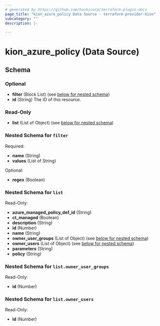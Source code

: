 ```yaml
---
# generated by https://github.com/hashicorp/terraform-plugin-docs
page_title: "kion_azure_policy Data Source - terraform-provider-kion"
subcategory: ""
description: |-
  
---
```


# kion_azure_policy (Data Source)





<!-- schema generated by tfplugindocs -->
## Schema

### Optional

- **filter** (Block List) (see [below for nested schema](#nestedblock--filter))
- **id** (String) The ID of this resource.

### Read-Only

- **list** (List of Object) (see [below for nested schema](#nestedatt--list))

<a id="nestedblock--filter"></a>
### Nested Schema for `filter`

Required:

- **name** (String)
- **values** (List of String)

Optional:

- **regex** (Boolean)


<a id="nestedatt--list"></a>
### Nested Schema for `list`

Read-Only:

- **azure_managed_policy_def_id** (String)
- **ct_managed** (Boolean)
- **description** (String)
- **id** (Number)
- **name** (String)
- **owner_user_groups** (List of Object) (see [below for nested schema](#nestedobjatt--list--owner_user_groups))
- **owner_users** (List of Object) (see [below for nested schema](#nestedobjatt--list--owner_users))
- **parameters** (String)
- **policy** (String)

<a id="nestedobjatt--list--owner_user_groups"></a>
### Nested Schema for `list.owner_user_groups`

Read-Only:

- **id** (Number)


<a id="nestedobjatt--list--owner_users"></a>
### Nested Schema for `list.owner_users`

Read-Only:

- **id** (Number)


